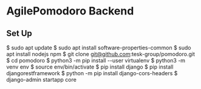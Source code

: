 # AgilePomodoro Backend
## Set Up
$ sudo apt update
$ sudo apt install software-properties-common
$ sudo apt install nodejs npm
$ git clone git@github.com:tesk-group/pomodoro.git
$ cd pomodoro
$ python3 -m pip install --user virtualenv
$ python3 -m venv env
$ source env/bin/activate
$ pip install django
$ pip install djangorestframework
$ python -m pip install django-cors-headers
$ django-admin startapp core
